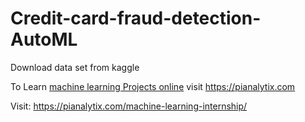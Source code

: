 # Credit-card-fraud-detection-AutoML
Download data set from kaggle

To Learn <a href="http://PianalytiX.com" rel="dofollow"> machine learning Projects online</a> visit https://pianalytix.com

Visit: https://pianalytix.com/machine-learning-internship/
